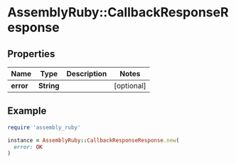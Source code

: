 # AssemblyRuby::CallbackResponseResponse

## Properties

| Name | Type | Description | Notes |
| ---- | ---- | ----------- | ----- |
| **error** | **String** |  | [optional] |

## Example

```ruby
require 'assembly_ruby'

instance = AssemblyRuby::CallbackResponseResponse.new(
  error: OK
)
```

